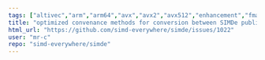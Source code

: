 ```yaml
---
tags: ["altivec","arm","arm64","avx","avx2","avx512","enhancement","fma","gfni","mmx","neon","powerpc","simd","simd-intrinsics","sse","sse2","sse3","sse41","sse42","ssse3","vectorization"]
title: "optimized convenance methods for conversion between SIMDe public types of the same size"
html_url: "https://github.com/simd-everywhere/simde/issues/1022"
user: "mr-c"
repo: "simd-everywhere/simde"
---
```


